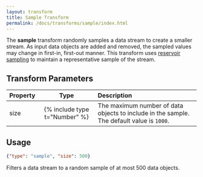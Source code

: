 ```yaml
---
layout: transform
title: Sample Transform
permalink: /docs/transforms/sample/index.html
---
```


The **sample** transform randomly samples a data stream to create a smaller stream. As input data objects are added and removed, the sampled values may change in first-in, first-out manner. This transform uses [reservoir sampling](https://en.wikipedia.org/wiki/Reservoir_sampling) to maintain a representative sample of the stream.

## Transform Parameters

| Property            | Type                           | Description   |
| :------------------ | :----------------------------: | :------------ |
| size                | {% include type t="Number" %}  | The maximum number of data objects to include in the sample. The default value is `1000`.|

## Usage

```json
{"type": "sample", "size": 500}
```

Filters a data stream to a random sample of at most 500 data objects.
